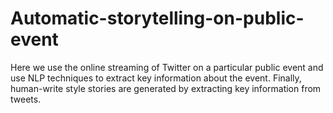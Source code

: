 # Automatic-storytelling-on-public-event
Here we use the online streaming of Twitter on a particular public event and use NLP techniques to extract key information about the event. Finally, human-write style stories are generated by extracting key information from tweets.
